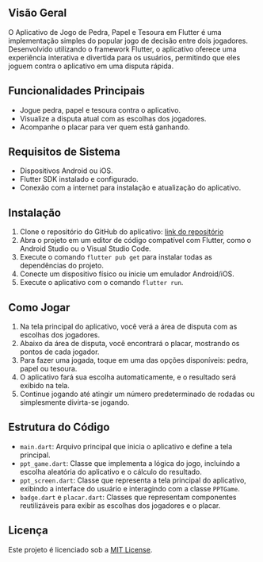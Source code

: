 ## Visão Geral
O Aplicativo de Jogo de Pedra, Papel e Tesoura em Flutter é uma implementação simples do popular jogo de decisão entre dois jogadores. Desenvolvido utilizando o framework Flutter, o aplicativo oferece uma experiência interativa e divertida para os usuários, permitindo que eles joguem contra o aplicativo em uma disputa rápida.

## Funcionalidades Principais
- Jogue pedra, papel e tesoura contra o aplicativo.
- Visualize a disputa atual com as escolhas dos jogadores.
- Acompanhe o placar para ver quem está ganhando.

## Requisitos de Sistema
- Dispositivos Android ou iOS.
- Flutter SDK instalado e configurado.
- Conexão com a internet para instalação e atualização do aplicativo.

## Instalação
1. Clone o repositório do GitHub do aplicativo: [link do repositório](https://github.com/brunaschneider/Pedrapapeltesoura.git)
2. Abra o projeto em um editor de código compatível com Flutter, como o Android Studio ou o Visual Studio Code.
3. Execute o comando `flutter pub get` para instalar todas as dependências do projeto.
4. Conecte um dispositivo físico ou inicie um emulador Android/iOS.
5. Execute o aplicativo com o comando `flutter run`.

## Como Jogar
1. Na tela principal do aplicativo, você verá a área de disputa com as escolhas dos jogadores.
2. Abaixo da área de disputa, você encontrará o placar, mostrando os pontos de cada jogador.
3. Para fazer uma jogada, toque em uma das opções disponíveis: pedra, papel ou tesoura.
4. O aplicativo fará sua escolha automaticamente, e o resultado será exibido na tela.
5. Continue jogando até atingir um número predeterminado de rodadas ou simplesmente divirta-se jogando.

## Estrutura do Código
- `main.dart`: Arquivo principal que inicia o aplicativo e define a tela principal.
- `ppt_game.dart`: Classe que implementa a lógica do jogo, incluindo a escolha aleatória do aplicativo e o cálculo do resultado.
- `ppt_screen.dart`: Classe que representa a tela principal do aplicativo, exibindo a interface do usuário e interagindo com a classe `PPTGame`.
- `badge.dart` e `placar.dart`: Classes que representam componentes reutilizáveis para exibir as escolhas dos jogadores e o placar.

## Licença
Este projeto é licenciado sob a [MIT License](https://github.com/brunaschneider/Pedrapapeltesoura/).
